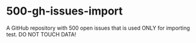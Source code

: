 # 500-gh-issues-import
A GitHub repository with 500 open issues that is used ONLY for importing test. DO NOT TOUCH DATA!
